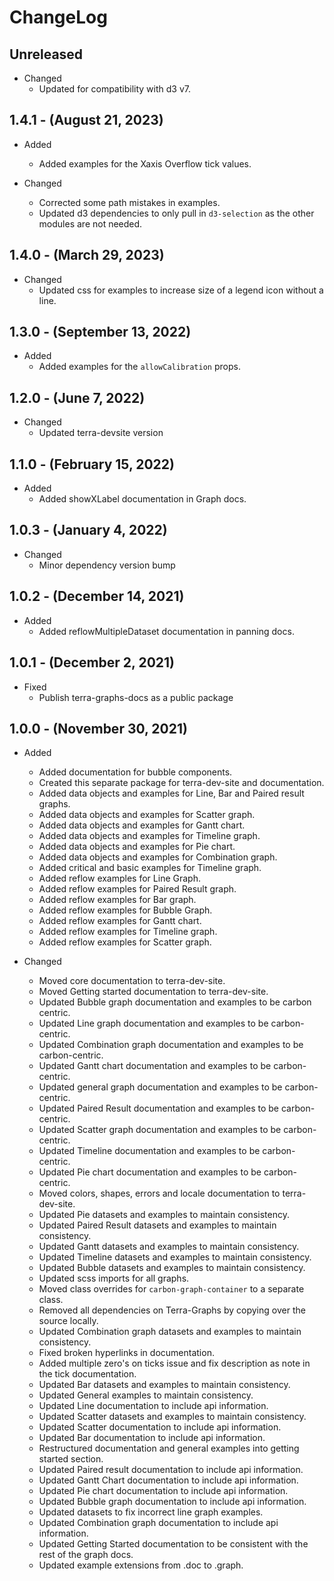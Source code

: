 # ChangeLog

## Unreleased

* Changed
  * Updated for compatibility with d3 v7.

## 1.4.1 - (August 21, 2023)

* Added
  * Added examples for the Xaxis Overflow tick values.

* Changed
  * Corrected some path mistakes in examples.
  * Updated d3 dependencies to only pull in `d3-selection` as the other modules are not needed.

## 1.4.0 - (March 29, 2023)

* Changed
  * Updated css for examples to increase size of a legend icon without a line.

## 1.3.0 - (September 13, 2022)

* Added
  * Added examples for the `allowCalibration` props.

## 1.2.0 - (June 7, 2022)

* Changed
  * Updated terra-devsite version

## 1.1.0 - (February 15, 2022)

* Added
  * Added showXLabel documentation in Graph docs.

## 1.0.3 - (January 4, 2022)

* Changed
  * Minor dependency version bump

## 1.0.2 - (December 14, 2021)

* Added
  * Added reflowMultipleDataset documentation in panning docs.

## 1.0.1 - (December 2, 2021)

* Fixed
  * Publish terra-graphs-docs as a public package

## 1.0.0 - (November 30, 2021)

* Added
  * Added documentation for bubble components.
  * Created this separate package for terra-dev-site and documentation.
  * Added data objects and examples for Line, Bar and Paired result graphs.
  * Added data objects and examples for Scatter graph.
  * Added data objects and examples for Gantt chart.
  * Added data objects and examples for Timeline graph.
  * Added data objects and examples for Pie chart.
  * Added data objects and examples for Combination graph.
  * Added critical and basic examples for Timeline graph.
  * Added reflow examples for Line Graph.
  * Added reflow examples for Paired Result graph.
  * Added reflow examples for Bar graph.
  * Added reflow examples for Bubble Graph.
  * Added reflow examples for Gantt chart.
  * Added reflow examples for Timeline graph.
  * Added reflow examples for Scatter graph. 

* Changed
  * Moved core documentation to terra-dev-site.
  * Moved Getting started documentation to terra-dev-site.
  * Updated Bubble graph documentation and examples to be carbon centric.
  * Updated Line graph documentation and examples to be carbon-centric.
  * Updated Combination graph documentation and examples to be carbon-centric.
  * Updated Gantt chart documentation and examples to be carbon-centric.
  * Updated general graph documentation and examples to be carbon-centric.
  * Updated Paired Result documentation and examples to be carbon-centric.
  * Updated Scatter graph documentation and examples to be carbon-centric.
  * Updated Timeline documentation and examples to be carbon-centric.
  * Updated Pie chart documentation and examples to be carbon-centric.
  * Moved colors, shapes, errors and locale documentation to terra-dev-site.
  * Updated Pie datasets and examples to maintain consistency.
  * Updated Paired Result datasets and examples to maintain consistency.
  * Updated Gantt datasets and examples to maintain consistency.
  * Updated Timeline datasets and examples to maintain consistency.
  * Updated Bubble datasets and examples to maintain consistency.
  * Updated scss imports for all graphs.
  * Moved class overrides for `carbon-graph-container` to a separate class.
  * Removed all dependencies on Terra-Graphs by copying over the source locally.
  * Updated Combination graph datasets and examples to maintain consistency.
  * Fixed broken hyperlinks in documentation.
  * Added multiple zero's on ticks issue and fix description as note in the tick documentation.
  * Updated Bar datasets and examples to maintain consistency.
  * Updated General examples to maintain consistency.
  * Updated Line documentation to include api information.
  * Updated Scatter datasets and examples to maintain consistency.
  * Updated Scatter documentation to include api information.
  * Updated Bar documentation to include api information.
  * Restructured documentation and general examples into getting started section.
  * Updated Paired result documentation to include api information.
  * Updated Gantt Chart documentation to include api information.
  * Updated Pie chart documentation to include api information.
  * Updated Bubble graph documentation to include api information.
  * Updated datasets to fix incorrect line graph examples.
  * Updated Combination graph documentation to include api information.
  * Updated Getting Started documentation to be consistent with the rest of the graph docs.
  * Updated example extensions from .doc to .graph.
